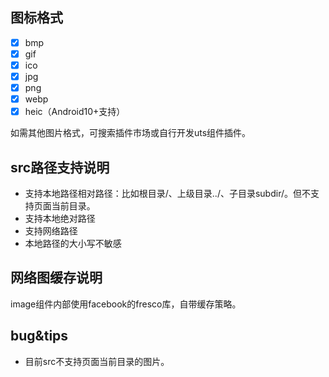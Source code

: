 <!-- UTSCOMJSON.image.name -->

<!-- UTSCOMJSON.image.description -->

<!-- UTSCOMJSON.image.attrubute -->

## 图标格式
- [x] bmp
- [x] gif
- [x] ico
- [x] jpg
- [x] png
- [x] webp
- [x] heic（Android10+支持）

如需其他图片格式，可搜索插件市场或自行开发uts组件插件。

## src路径支持说明

- 支持本地路径相对路径：比如根目录/、上级目录../、子目录subdir/。但不支持页面当前目录。
- 支持本地绝对路径
- 支持网络路径
- 本地路径的大小写不敏感

## 网络图缓存说明

image组件内部使用facebook的fresco库，自带缓存策略。

<!-- UTSCOMJSON.image.compatibility -->

<!-- UTSCOMJSON.image.reference -->

## bug&tips
- 目前src不支持页面当前目录的图片。